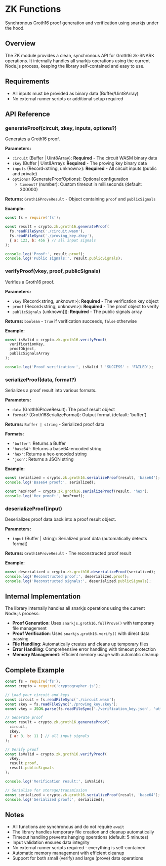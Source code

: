 # ZK Functions

Synchronous Groth16 proof generation and verification using snarkjs under the hood.

## Overview

The ZK module provides a clean, synchronous API for Groth16 zk-SNARK operations. It internally handles all snarkjs operations using the current Node.js process, keeping the library self-contained and easy to use.

## Requirements
- All inputs must be provided as binary data (Buffer/Uint8Array)
- No external runner scripts or additional setup required

## API Reference

### generateProof(circuit, zkey, inputs, options?)

Generates a Groth16 proof.

**Parameters:**
- `circuit` (Buffer | Uint8Array): **Required** - The circuit WASM binary data
- `zkey` (Buffer | Uint8Array): **Required** - The proving key binary data
- `inputs` (Record<string, unknown>): **Required** - All circuit inputs (public and private)
- `options?` (GenerateProofOptions): Optional configuration
  - `timeout?` (number): Custom timeout in milliseconds (default: 300000)

**Returns:** `Groth16ProveResult` - Object containing `proof` and `publicSignals`

**Example:**
```javascript
const fs = require('fs');

const result = crypto.zk.groth16.generateProof(
  fs.readFileSync('./circuit.wasm'),
  fs.readFileSync('./proving_key.zkey'),
  { a: 123, b: 456 } // all input signals
);

console.log('Proof:', result.proof);
console.log('Public signals:', result.publicSignals);
```

### verifyProof(vkey, proof, publicSignals)

Verifies a Groth16 proof.

**Parameters:**
- `vkey` (Record<string, unknown>): **Required** - The verification key object
- `proof` (Record<string, unknown>): **Required** - The proof object to verify
- `publicSignals` (unknown[]): **Required** - The public signals array

**Returns:** `boolean` - `true` if verification succeeds, `false` otherwise

**Example:**
```javascript
const isValid = crypto.zk.groth16.verifyProof(
  verificationKey,
  proofObject,
  publicSignalsArray
);

console.log('Proof verification:', isValid ? 'SUCCESS' : 'FAILED');
```

### serializeProof(data, format?)

Serializes a proof result into various formats.

**Parameters:**
- `data` (Groth16ProveResult): The proof result object
- `format?` (Groth16SerializeFormat): Output format (default: 'buffer')

**Returns:** `Buffer | string` - Serialized proof data

**Formats:**
- `'buffer'`: Returns a Buffer
- `'base64'`: Returns a base64-encoded string
- `'hex'`: Returns a hex-encoded string
- `'json'`: Returns a JSON string

**Example:**
```javascript
const serialized = crypto.zk.groth16.serializeProof(result, 'base64');
console.log('Base64 proof:', serialized);

const hexProof = crypto.zk.groth16.serializeProof(result, 'hex');
console.log('Hex proof:', hexProof);
```

### deserializeProof(input)

Deserializes proof data back into a proof result object.

**Parameters:**
- `input` (Buffer | string): Serialized proof data (automatically detects format)

**Returns:** `Groth16ProveResult` - The reconstructed proof result

**Example:**
```javascript
const deserialized = crypto.zk.groth16.deserializeProof(serialized);
console.log('Reconstructed proof:', deserialized.proof);
console.log('Reconstructed signals:', deserialized.publicSignals);
```

## Internal Implementation

The library internally handles all snarkjs operations using the current Node.js process:

- **Proof Generation**: Uses `snarkjs.groth16.fullProve()` with temporary file management
- **Proof Verification**: Uses `snarkjs.groth16.verify()` with direct data passing
- **File Handling**: Automatically creates and cleans up temporary files
- **Error Handling**: Comprehensive error handling with timeout protection
- **Memory Management**: Efficient memory usage with automatic cleanup

## Complete Example

```javascript
const fs = require('fs');
const crypto = require('cryptographer.js');

// Load your circuit and keys
const circuit = fs.readFileSync('./circuit.wasm');
const zkey = fs.readFileSync('./proving_key.zkey');
const vkey = JSON.parse(fs.readFileSync('./verification_key.json', 'utf8'));

// Generate proof
const result = crypto.zk.groth16.generateProof(
  circuit,
  zkey,
  { a: 3, b: 11 } // all input signals
);

// Verify proof
const isValid = crypto.zk.groth16.verifyProof(
  vkey,
  result.proof,
  result.publicSignals
);

console.log('Verification result:', isValid);

// Serialize for storage/transmission
const serialized = crypto.zk.groth16.serializeProof(result, 'base64');
console.log('Serialized proof:', serialized);
```

## Notes

- All functions are synchronous and do not require `await`
- The library handles temporary file creation and cleanup automatically
- Timeout handling prevents hanging operations (default: 5 minutes)
- Input validation ensures data integrity
- No external runner scripts required - everything is self-contained
- Automatic memory management with efficient cleanup
- Support for both small (verify) and large (prove) data operations



